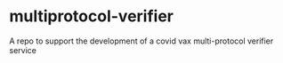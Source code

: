 # multiprotocol-verifier

A repo to support the development of a covid vax multi-protocol verifier service
